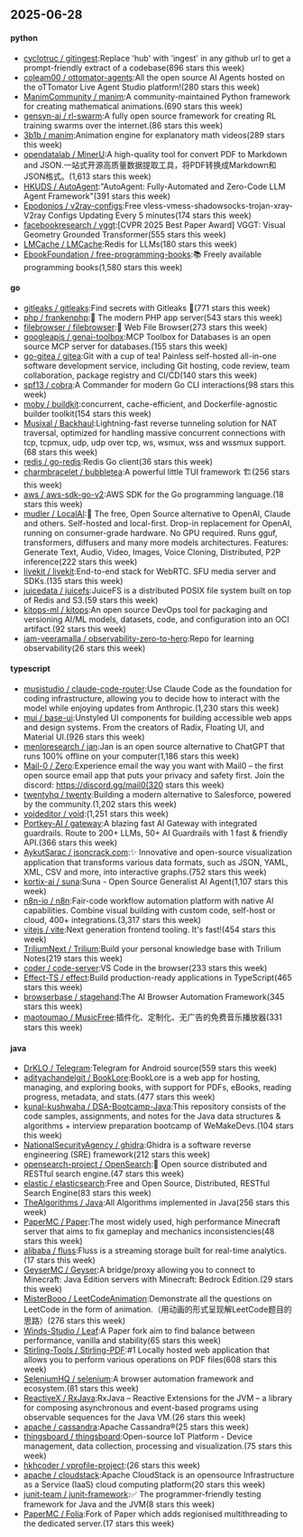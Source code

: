 ## 2025-06-28

#### python
* [cyclotruc / gitingest](https://github.com/cyclotruc/gitingest):Replace 'hub' with 'ingest' in any github url to get a prompt-friendly extract of a codebase(896 stars this week)
* [coleam00 / ottomator-agents](https://github.com/coleam00/ottomator-agents):All the open source AI Agents hosted on the oTTomator Live Agent Studio platform!(280 stars this week)
* [ManimCommunity / manim](https://github.com/ManimCommunity/manim):A community-maintained Python framework for creating mathematical animations.(690 stars this week)
* [gensyn-ai / rl-swarm](https://github.com/gensyn-ai/rl-swarm):A fully open source framework for creating RL training swarms over the internet.(86 stars this week)
* [3b1b / manim](https://github.com/3b1b/manim):Animation engine for explanatory math videos(289 stars this week)
* [opendatalab / MinerU](https://github.com/opendatalab/MinerU):A high-quality tool for convert PDF to Markdown and JSON.一站式开源高质量数据提取工具，将PDF转换成Markdown和JSON格式。(1,613 stars this week)
* [HKUDS / AutoAgent](https://github.com/HKUDS/AutoAgent):"AutoAgent: Fully-Automated and Zero-Code LLM Agent Framework"(391 stars this week)
* [Epodonios / v2ray-configs](https://github.com/Epodonios/v2ray-configs):Free vless-vmess-shadowsocks-trojan-xray-V2ray Configs Updating Every 5 minutes(174 stars this week)
* [facebookresearch / vggt](https://github.com/facebookresearch/vggt):[CVPR 2025 Best Paper Award] VGGT: Visual Geometry Grounded Transformer(555 stars this week)
* [LMCache / LMCache](https://github.com/LMCache/LMCache):Redis for LLMs(180 stars this week)
* [EbookFoundation / free-programming-books](https://github.com/EbookFoundation/free-programming-books):📚 Freely available programming books(1,580 stars this week)

#### go
* [gitleaks / gitleaks](https://github.com/gitleaks/gitleaks):Find secrets with Gitleaks 🔑(771 stars this week)
* [php / frankenphp](https://github.com/php/frankenphp):🧟 The modern PHP app server(543 stars this week)
* [filebrowser / filebrowser](https://github.com/filebrowser/filebrowser):📂 Web File Browser(273 stars this week)
* [googleapis / genai-toolbox](https://github.com/googleapis/genai-toolbox):MCP Toolbox for Databases is an open source MCP server for databases.(155 stars this week)
* [go-gitea / gitea](https://github.com/go-gitea/gitea):Git with a cup of tea! Painless self-hosted all-in-one software development service, including Git hosting, code review, team collaboration, package registry and CI/CD(140 stars this week)
* [spf13 / cobra](https://github.com/spf13/cobra):A Commander for modern Go CLI interactions(98 stars this week)
* [moby / buildkit](https://github.com/moby/buildkit):concurrent, cache-efficient, and Dockerfile-agnostic builder toolkit(154 stars this week)
* [Musixal / Backhaul](https://github.com/Musixal/Backhaul):Lightning-fast reverse tunneling solution for NAT traversal, optimized for handling massive concurrent connections with tcp, tcpmux, udp, udp over tcp, ws, wsmux, wss and wssmux support.(68 stars this week)
* [redis / go-redis](https://github.com/redis/go-redis):Redis Go client(36 stars this week)
* [charmbracelet / bubbletea](https://github.com/charmbracelet/bubbletea):A powerful little TUI framework 🏗(256 stars this week)
* [aws / aws-sdk-go-v2](https://github.com/aws/aws-sdk-go-v2):AWS SDK for the Go programming language.(18 stars this week)
* [mudler / LocalAI](https://github.com/mudler/LocalAI):🤖 The free, Open Source alternative to OpenAI, Claude and others. Self-hosted and local-first. Drop-in replacement for OpenAI, running on consumer-grade hardware. No GPU required. Runs gguf, transformers, diffusers and many more models architectures. Features: Generate Text, Audio, Video, Images, Voice Cloning, Distributed, P2P inference(222 stars this week)
* [livekit / livekit](https://github.com/livekit/livekit):End-to-end stack for WebRTC. SFU media server and SDKs.(135 stars this week)
* [juicedata / juicefs](https://github.com/juicedata/juicefs):JuiceFS is a distributed POSIX file system built on top of Redis and S3.(59 stars this week)
* [kitops-ml / kitops](https://github.com/kitops-ml/kitops):An open source DevOps tool for packaging and versioning AI/ML models, datasets, code, and configuration into an OCI artifact.(92 stars this week)
* [iam-veeramalla / observability-zero-to-hero](https://github.com/iam-veeramalla/observability-zero-to-hero):Repo for learning observability(26 stars this week)

#### typescript
* [musistudio / claude-code-router](https://github.com/musistudio/claude-code-router):Use Claude Code as the foundation for coding infrastructure, allowing you to decide how to interact with the model while enjoying updates from Anthropic.(1,230 stars this week)
* [mui / base-ui](https://github.com/mui/base-ui):Unstyled UI components for building accessible web apps and design systems. From the creators of Radix, Floating UI, and Material UI.(926 stars this week)
* [menloresearch / jan](https://github.com/menloresearch/jan):Jan is an open source alternative to ChatGPT that runs 100% offline on your computer(1,186 stars this week)
* [Mail-0 / Zero](https://github.com/Mail-0/Zero):Experience email the way you want with Mail0 – the first open source email app that puts your privacy and safety first. Join the discord: https://discord.gg/mail0(320 stars this week)
* [twentyhq / twenty](https://github.com/twentyhq/twenty):Building a modern alternative to Salesforce, powered by the community.(1,202 stars this week)
* [voideditor / void](https://github.com/voideditor/void):(1,251 stars this week)
* [Portkey-AI / gateway](https://github.com/Portkey-AI/gateway):A blazing fast AI Gateway with integrated guardrails. Route to 200+ LLMs, 50+ AI Guardrails with 1 fast & friendly API.(366 stars this week)
* [AykutSarac / jsoncrack.com](https://github.com/AykutSarac/jsoncrack.com):✨ Innovative and open-source visualization application that transforms various data formats, such as JSON, YAML, XML, CSV and more, into interactive graphs.(752 stars this week)
* [kortix-ai / suna](https://github.com/kortix-ai/suna):Suna - Open Source Generalist AI Agent(1,107 stars this week)
* [n8n-io / n8n](https://github.com/n8n-io/n8n):Fair-code workflow automation platform with native AI capabilities. Combine visual building with custom code, self-host or cloud, 400+ integrations.(3,317 stars this week)
* [vitejs / vite](https://github.com/vitejs/vite):Next generation frontend tooling. It's fast!(454 stars this week)
* [TriliumNext / Trilium](https://github.com/TriliumNext/Trilium):Build your personal knowledge base with Trilium Notes(219 stars this week)
* [coder / code-server](https://github.com/coder/code-server):VS Code in the browser(233 stars this week)
* [Effect-TS / effect](https://github.com/Effect-TS/effect):Build production-ready applications in TypeScript(465 stars this week)
* [browserbase / stagehand](https://github.com/browserbase/stagehand):The AI Browser Automation Framework(345 stars this week)
* [maotoumao / MusicFree](https://github.com/maotoumao/MusicFree):插件化、定制化、无广告的免费音乐播放器(331 stars this week)

#### java
* [DrKLO / Telegram](https://github.com/DrKLO/Telegram):Telegram for Android source(559 stars this week)
* [adityachandelgit / BookLore](https://github.com/adityachandelgit/BookLore):BookLore is a web app for hosting, managing, and exploring books, with support for PDFs, eBooks, reading progress, metadata, and stats.(477 stars this week)
* [kunal-kushwaha / DSA-Bootcamp-Java](https://github.com/kunal-kushwaha/DSA-Bootcamp-Java):This repository consists of the code samples, assignments, and notes for the Java data structures & algorithms + interview preparation bootcamp of WeMakeDevs.(104 stars this week)
* [NationalSecurityAgency / ghidra](https://github.com/NationalSecurityAgency/ghidra):Ghidra is a software reverse engineering (SRE) framework(212 stars this week)
* [opensearch-project / OpenSearch](https://github.com/opensearch-project/OpenSearch):🔎 Open source distributed and RESTful search engine.(47 stars this week)
* [elastic / elasticsearch](https://github.com/elastic/elasticsearch):Free and Open Source, Distributed, RESTful Search Engine(83 stars this week)
* [TheAlgorithms / Java](https://github.com/TheAlgorithms/Java):All Algorithms implemented in Java(256 stars this week)
* [PaperMC / Paper](https://github.com/PaperMC/Paper):The most widely used, high performance Minecraft server that aims to fix gameplay and mechanics inconsistencies(48 stars this week)
* [alibaba / fluss](https://github.com/alibaba/fluss):Fluss is a streaming storage built for real-time analytics.(17 stars this week)
* [GeyserMC / Geyser](https://github.com/GeyserMC/Geyser):A bridge/proxy allowing you to connect to Minecraft: Java Edition servers with Minecraft: Bedrock Edition.(29 stars this week)
* [MisterBooo / LeetCodeAnimation](https://github.com/MisterBooo/LeetCodeAnimation):Demonstrate all the questions on LeetCode in the form of animation.（用动画的形式呈现解LeetCode题目的思路）(276 stars this week)
* [Winds-Studio / Leaf](https://github.com/Winds-Studio/Leaf):A Paper fork aim to find balance between performance, vanilla and stability(65 stars this week)
* [Stirling-Tools / Stirling-PDF](https://github.com/Stirling-Tools/Stirling-PDF):#1 Locally hosted web application that allows you to perform various operations on PDF files(608 stars this week)
* [SeleniumHQ / selenium](https://github.com/SeleniumHQ/selenium):A browser automation framework and ecosystem.(81 stars this week)
* [ReactiveX / RxJava](https://github.com/ReactiveX/RxJava):RxJava – Reactive Extensions for the JVM – a library for composing asynchronous and event-based programs using observable sequences for the Java VM.(26 stars this week)
* [apache / cassandra](https://github.com/apache/cassandra):Apache Cassandra®(25 stars this week)
* [thingsboard / thingsboard](https://github.com/thingsboard/thingsboard):Open-source IoT Platform - Device management, data collection, processing and visualization.(75 stars this week)
* [hkhcoder / vprofile-project](https://github.com/hkhcoder/vprofile-project):(26 stars this week)
* [apache / cloudstack](https://github.com/apache/cloudstack):Apache CloudStack is an opensource Infrastructure as a Service (IaaS) cloud computing platform(20 stars this week)
* [junit-team / junit-framework](https://github.com/junit-team/junit-framework):✅ The programmer-friendly testing framework for Java and the JVM(8 stars this week)
* [PaperMC / Folia](https://github.com/PaperMC/Folia):Fork of Paper which adds regionised multithreading to the dedicated server.(17 stars this week)
